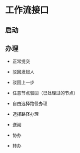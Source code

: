 # 工作流接口

## 启动



## 办理 

+ 正常提交


+ 驳回发起人


+ 驳回上一步


+ 任意节点驳回（已处理过的节点）


+ 自由选择路径办理


+ 选择路径办理


+ 送阅


+ 协办


+ 转办